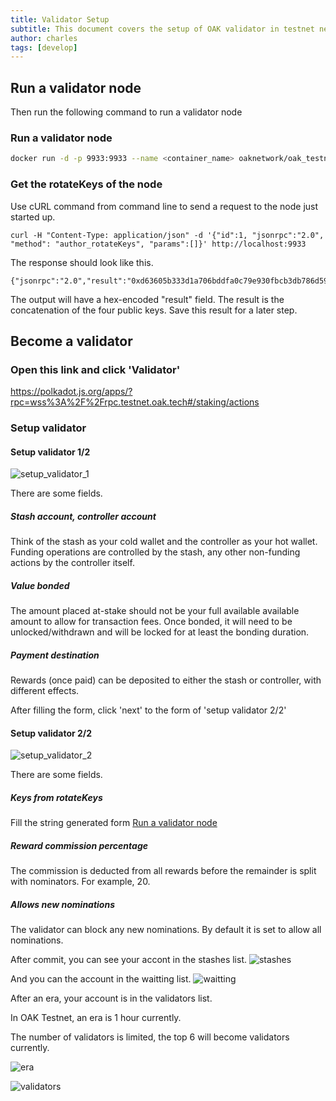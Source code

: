 ```yaml
---
title: Validator Setup
subtitle: This document covers the setup of OAK validator in testnet network
author: charles
tags: [develop]
---
```


## Run a validator node

Then run the following command to run a validator node

### Run a validator node
```bash
docker run -d -p 9933:9933 --name <container_name> oaknetwork/oak_testnet:latest --name <node_name> --validator --rpc-cors all --rpc-methods=unsafe --rpc-external
```

### Get the rotateKeys of the node
Use cURL command from command line to send a request to the node just started up.

```
curl -H "Content-Type: application/json" -d '{"id":1, "jsonrpc":"2.0", "method": "author_rotateKeys", "params":[]}' http://localhost:9933
```

The response should look like this.
```
{"jsonrpc":"2.0","result":"0xd63605b333d1a706bddfa0c79e930fbcb3db786d59181289b19d698e4c8f7b5ca2b5e55a59fa94bf0a147a4aa697c9ff90ed075923bf17d7c80ca1daccb2c31e10cb1cc74a53f5ce5fb048ac12e2d0c8d74eed658ba85dc6788e67077b5e871ad8dbf6d47a1233dd40d3b17ce6c130c274a3f83779105416c8e3e1c929f62618","id":1}
```

The output will have a hex-encoded "result" field. The result is the concatenation of the four public keys. Save this result for a later step.


## Become a validator

### Open this link and click 'Validator'
<https://polkadot.js.org/apps/?rpc=wss%3A%2F%2Frpc.testnet.oak.tech#/staking/actions>

### Setup validator

#### Setup validator 1/2
![setup_validator_1](../../assets/img/validator-setup/setup_validator_1.png)

There are some fields.

##### Stash account, controller account
Think of the stash as your cold wallet and the controller as your hot wallet. Funding operations are controlled by the stash, any other non-funding actions by the controller itself.


##### Value bonded
The amount placed at-stake should not be your full available available amount to allow for transaction fees.
Once bonded, it will need to be unlocked/withdrawn and will be locked for at least the bonding duration.

##### Payment destination
Rewards (once paid) can be deposited to either the stash or controller, with different effects.

After filling the form, click 'next' to the form of 'setup validator 2/2'

#### Setup validator 2/2

![setup_validator_2](../../assets/img/validator-setup/setup_validator_2.png)

There are some fields.

##### Keys from rotateKeys
Fill the string generated form [Run a validator node](https://github.com/OAK-Foundation/OAK-blockchain/blob/add_validator_setup_doc/docs/validator-setup.md#run-a-validator-node)

##### Reward commission percentage
The commission is deducted from all rewards before the remainder is split with nominators.
For example, 20.

##### Allows new nominations
The validator can block any new nominations. By default it is set to allow all nominations.

After commit, you can see your accont in the stashes list.
![stashes](../../assets/img/validator-setup/stashes.png)

And you can the account in the waitting list.
![waitting](../../assets/img/validator-setup/waitting.png)

After an era, your account is in the validators list.

In OAK Testnet, an era is 1 hour currently.

The number of validators is limited, the top 6 will become validators currently.

![era](../../assets/img/validator-setup/era.png)

![validators](../../assets/img/validator-setup/validators.png)
